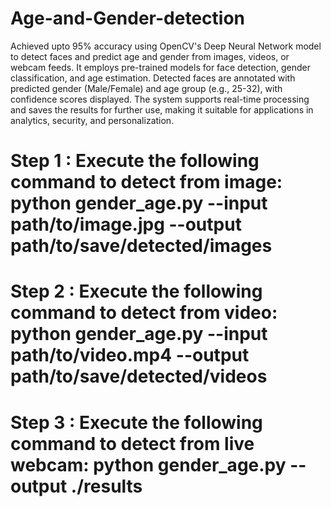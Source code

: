# Age-and-Gender-detection

Achieved upto 95% accuracy using OpenCV's Deep Neural Network model to detect faces and predict age and gender from images, videos, or webcam feeds. It employs pre-trained models for face detection, gender classification, and age estimation. Detected faces are annotated with predicted gender (Male/Female) and age group (e.g., 25-32), with confidence scores displayed. The system supports real-time processing and saves the results for further use, making it suitable for applications in analytics, security, and personalization.

# Step 1 : Execute the following command to detect from image: python gender_age.py --input path/to/image.jpg --output path/to/save/detected/images 
# Step 2 : Execute the following command to detect from video: python gender_age.py --input path/to/video.mp4 --output path/to/save/detected/videos
# Step 3 : Execute the following command to detect from live webcam: python gender_age.py --output ./results

